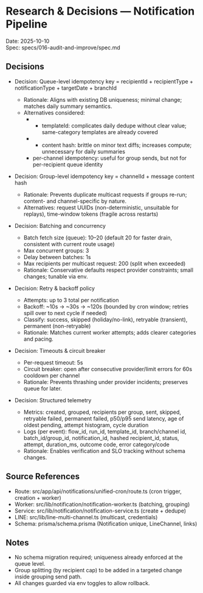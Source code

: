 # Research & Decisions — Notification Pipeline

Date: 2025-10-10  
Spec: specs/016-audit-and-improve/spec.md

## Decisions

- Decision: Queue-level idempotency key = recipientId + recipientType + notificationType + targetDate + branchId
  - Rationale: Aligns with existing DB uniqueness; minimal change; matches daily summary semantics.
  - Alternatives considered:
    - + templateId: complicates daily dedupe without clear value; same-category templates are already covered
    - + content hash: brittle on minor text diffs; increases compute; unnecessary for daily summaries
    - per-channel idempotency: useful for group sends, but not for per-recipient queue identity

- Decision: Group-level idempotency key = channelId + message content hash
  - Rationale: Prevents duplicate multicast requests if groups re-run; content- and channel-specific by nature.
  - Alternatives: request UUIDs (non-deterministic, unsuitable for replays), time-window tokens (fragile across restarts)

- Decision: Batching and concurrency
  - Batch fetch size (queue): 10–20 (default 20 for faster drain, consistent with current route usage)
  - Max concurrent groups: 3
  - Delay between batches: 1s
  - Max recipients per multicast request: 200 (split when exceeded)
  - Rationale: Conservative defaults respect provider constraints; small changes; tunable via env.

- Decision: Retry & backoff policy
  - Attempts: up to 3 total per notification
  - Backoff: ~10s → ~30s → ~120s (bounded by cron window; retries spill over to next cycle if needed)
  - Classify: success, skipped (holiday/no-link), retryable (transient), permanent (non-retryable)
  - Rationale: Matches current worker attempts; adds clearer categories and pacing.

- Decision: Timeouts & circuit breaker
  - Per-request timeout: 5s
  - Circuit breaker: open after consecutive provider/limit errors for 60s cooldown per channel
  - Rationale: Prevents thrashing under provider incidents; preserves queue for later.

- Decision: Structured telemetry
  - Metrics: created, grouped, recipients per group, sent, skipped, retryable failed, permanent failed, p50/p95 send latency, age of oldest pending, attempt histogram, cycle duration
  - Logs (per event): flow_id, run_id, template_id, branch/channel id, batch_id/group_id, notification_id, hashed recipient_id, status, attempt, duration_ms, outcome code, error category/code
  - Rationale: Enables verification and SLO tracking without schema changes.

## Source References

- Route: src/app/api/notifications/unified-cron/route.ts (cron trigger, creation + worker)
- Worker: src/lib/notification/notification-worker.ts (batching, grouping)
- Service: src/lib/notification/notification-service.ts (create + dedupe)
- LINE: src/lib/line-multi-channel.ts (multicast, credentials)
- Schema: prisma/schema.prisma (Notification unique, LineChannel, links)

## Notes

- No schema migration required; uniqueness already enforced at the queue level.
- Group splitting (by recipient cap) to be added in a targeted change inside grouping send path.
- All changes guarded via env toggles to allow rollback.
